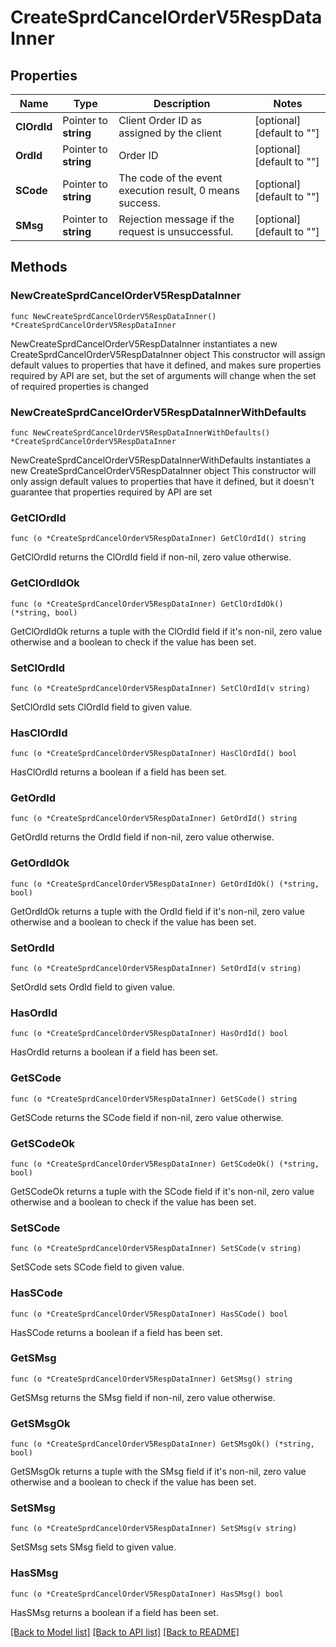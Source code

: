 # CreateSprdCancelOrderV5RespDataInner

## Properties

Name | Type | Description | Notes
------------ | ------------- | ------------- | -------------
**ClOrdId** | Pointer to **string** | Client Order ID as assigned by the client | [optional] [default to ""]
**OrdId** | Pointer to **string** | Order ID | [optional] [default to ""]
**SCode** | Pointer to **string** | The code of the event execution result, 0 means success. | [optional] [default to ""]
**SMsg** | Pointer to **string** | Rejection message if the request is unsuccessful. | [optional] [default to ""]

## Methods

### NewCreateSprdCancelOrderV5RespDataInner

`func NewCreateSprdCancelOrderV5RespDataInner() *CreateSprdCancelOrderV5RespDataInner`

NewCreateSprdCancelOrderV5RespDataInner instantiates a new CreateSprdCancelOrderV5RespDataInner object
This constructor will assign default values to properties that have it defined,
and makes sure properties required by API are set, but the set of arguments
will change when the set of required properties is changed

### NewCreateSprdCancelOrderV5RespDataInnerWithDefaults

`func NewCreateSprdCancelOrderV5RespDataInnerWithDefaults() *CreateSprdCancelOrderV5RespDataInner`

NewCreateSprdCancelOrderV5RespDataInnerWithDefaults instantiates a new CreateSprdCancelOrderV5RespDataInner object
This constructor will only assign default values to properties that have it defined,
but it doesn't guarantee that properties required by API are set

### GetClOrdId

`func (o *CreateSprdCancelOrderV5RespDataInner) GetClOrdId() string`

GetClOrdId returns the ClOrdId field if non-nil, zero value otherwise.

### GetClOrdIdOk

`func (o *CreateSprdCancelOrderV5RespDataInner) GetClOrdIdOk() (*string, bool)`

GetClOrdIdOk returns a tuple with the ClOrdId field if it's non-nil, zero value otherwise
and a boolean to check if the value has been set.

### SetClOrdId

`func (o *CreateSprdCancelOrderV5RespDataInner) SetClOrdId(v string)`

SetClOrdId sets ClOrdId field to given value.

### HasClOrdId

`func (o *CreateSprdCancelOrderV5RespDataInner) HasClOrdId() bool`

HasClOrdId returns a boolean if a field has been set.

### GetOrdId

`func (o *CreateSprdCancelOrderV5RespDataInner) GetOrdId() string`

GetOrdId returns the OrdId field if non-nil, zero value otherwise.

### GetOrdIdOk

`func (o *CreateSprdCancelOrderV5RespDataInner) GetOrdIdOk() (*string, bool)`

GetOrdIdOk returns a tuple with the OrdId field if it's non-nil, zero value otherwise
and a boolean to check if the value has been set.

### SetOrdId

`func (o *CreateSprdCancelOrderV5RespDataInner) SetOrdId(v string)`

SetOrdId sets OrdId field to given value.

### HasOrdId

`func (o *CreateSprdCancelOrderV5RespDataInner) HasOrdId() bool`

HasOrdId returns a boolean if a field has been set.

### GetSCode

`func (o *CreateSprdCancelOrderV5RespDataInner) GetSCode() string`

GetSCode returns the SCode field if non-nil, zero value otherwise.

### GetSCodeOk

`func (o *CreateSprdCancelOrderV5RespDataInner) GetSCodeOk() (*string, bool)`

GetSCodeOk returns a tuple with the SCode field if it's non-nil, zero value otherwise
and a boolean to check if the value has been set.

### SetSCode

`func (o *CreateSprdCancelOrderV5RespDataInner) SetSCode(v string)`

SetSCode sets SCode field to given value.

### HasSCode

`func (o *CreateSprdCancelOrderV5RespDataInner) HasSCode() bool`

HasSCode returns a boolean if a field has been set.

### GetSMsg

`func (o *CreateSprdCancelOrderV5RespDataInner) GetSMsg() string`

GetSMsg returns the SMsg field if non-nil, zero value otherwise.

### GetSMsgOk

`func (o *CreateSprdCancelOrderV5RespDataInner) GetSMsgOk() (*string, bool)`

GetSMsgOk returns a tuple with the SMsg field if it's non-nil, zero value otherwise
and a boolean to check if the value has been set.

### SetSMsg

`func (o *CreateSprdCancelOrderV5RespDataInner) SetSMsg(v string)`

SetSMsg sets SMsg field to given value.

### HasSMsg

`func (o *CreateSprdCancelOrderV5RespDataInner) HasSMsg() bool`

HasSMsg returns a boolean if a field has been set.


[[Back to Model list]](../README.md#documentation-for-models) [[Back to API list]](../README.md#documentation-for-api-endpoints) [[Back to README]](../README.md)


